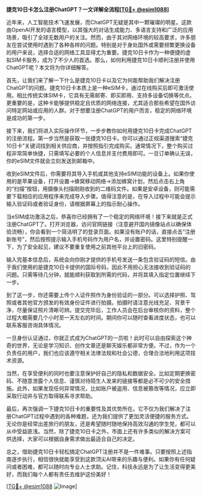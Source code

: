 **捷克10日卡怎么注册ChatGPT？一文详解全流程[[TG💪+ @esim1088](https://t.me/s/esim1088)]**

近年来，人工智能技术飞速发展，而ChatGPT无疑是其中一颗璀璨的明星。这款由OpenAI开发的语言模型，以其强大的对话生成能力、多语言支持和广泛的应用场景，吸引了全球无数用户的关注。然而，由于其对网络环境的较高要求，许多朋友在尝试使用时遇到了各种各样的问题。特别是对于身处国外或需要频繁更换设备的用户来说，选择合适的网络工具显得尤为重要。捷克10日卡作为一种便捷的虚拟SIM卡服务，成为了不少人的首选。那么，如何利用捷克10日卡顺利注册并使用ChatGPT呢？本文将为你详细解答。

首先，让我们来了解一下什么是捷克10日卡以及它为何能帮助我们解决注册ChatGPT的问题。捷克10日卡本质上是一种eSIM卡，通过在线购买后即可激活使用。相比传统实体SIM卡，它具有无需邮寄、即买即用、支持多设备切换等优点。更重要的是，这种卡能够提供稳定且优质的网络连接，尤其适合那些希望在国外访问特定网站或应用的人群。对于想要注册ChatGPT的用户而言，稳定的网络环境是成功的第一步。

接下来，我们将进入实际操作环节，一步步教你如何用捷克10日卡完成ChatGPT的注册流程。第一步当然是获取一张捷克10日卡。你可以通过正规渠道搜索“捷克10日卡”关键词找到相关供应商，并按照指引完成购买。通常情况下，整个购买过程非常简单快捷，只需填写必要的个人信息并支付费用即可。一旦订单确认无误，你的eSIM文件就会立刻发送到邮箱中。

收到eSIM文件后，你需要将其导入手机或其他支持eSIM功能的设备上。如果你使用的是苹果设备，打开设置→蜂窝移动网络→添加蜂窝计划，然后点击右上角的“扫描”按钮，用摄像头扫描刚刚收到的二维码文件。如果是安卓设备，则可能需要下载相应的应用程序来完成导入步骤。值得注意的是，在导入过程中可能会提示输入验证码或者验证身份，请根据屏幕上的指示耐心操作。

当eSIM成功激活之后，恭喜你已经拥有了一个稳定的网络环境！接下来就是正式注册ChatGPT了。打开浏览器，访问官网链接（注意避开国内镜像站点以确保体验流畅），你会看到一个简洁明了的登录页面。如果没有账户的话，直接点击“注册新账号”，然后按照提示输入手机号码作为用户名，并设置密码。这里特别提醒一下，为了安全起见，建议不要重复使用之前其他平台上的旧密码。

输入完基本信息后，系统会向你刚才提供的手机号发送一条包含验证码的短信。由于我们使用的是捷克10日卡提供的国际号码，因此不用担心无法接收到验证码的问题。只需等待几分钟，就能顺利获取到所需的代码，并将其填入指定位置继续下一步。

到了这一步，你还需要上传个人证件照作为身份验证的一部分。可以选择护照、驾照或者其他官方颁发的有效身份证件进行拍摄。拍摄时请注意光线充足、背景干净，尽量保证照片清晰可辨。提交完毕后，工作人员会在后台审核你的资料，整个过程大概需要几个小时至一天左右的时间。期间你可以随时查看进度状态，也可以联系客服咨询具体情况。

一旦身份认证通过，你就正式成为ChatGPT的一员啦！此时可以自由探索这个神奇的世界，无论是学习知识、创作文章还是聊天娱乐都非常方便。不过，作为一个负责任的用户，我们也应该遵守相关法律法规和社会公德，合理合法地利用这项技术资源。

当然，在享受便利的同时也要注意保护好自己的隐私和数据安全。比如定期更换密码、不随意泄露个人信息、谨慎对待陌生人发来的链接等都是必不可少的安全措施。此外，如果发现任何异常情况，比如账户被盗用、信息被篡改等情况，应立即采取行动并与官方取得联系寻求帮助。

最后，再次强调一下捷克10日卡的重要性及其优势所在。它不仅为我们解决了注册ChatGPT过程中遇到的各种难题，还为我们提供了更加灵活便捷的服务方式。无论你是经常出差旅行的朋友，还是希望随时随地保持高效沟通的学生党，都可以从中受益匪浅。当然，除了捷克10日卡之外，市面上还有许多类似的解决方案可供选择，大家可以根据自身需求做出最适合自己的决定。

总之，借助捷克10日卡轻松搞定ChatGPT注册并不是一件难事。只要按照上述指南逐步执行，相信很快就能享受到这款顶尖AI带来的乐趣与便利。如果你有任何疑问或者困难，都可以随时向专业人士求助。记住，科技永远是为了让生活变得更美好，而我们每个人都有责任去维护这份美好！

[[TG💪+ @esim1088](https://t.me/s/esim1088) ![Image](https://i.postimg.cc/4NQfJmqS/Snipaste-2025-05-13-00-14-12.png)]